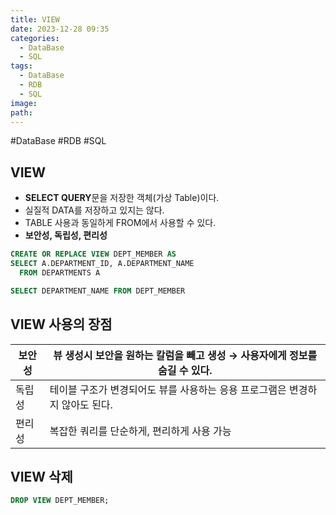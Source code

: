 ```yaml
---
title: VIEW
date: 2023-12-28 09:35
categories:
  - DataBase
  - SQL
tags:
  - DataBase
  - RDB
  - SQL
image: 
path:
---
```

#DataBase #RDB #SQL 

## VIEW

- **SELECT QUERY**문을 저장한 객체(가상 Table)이다.
- 실질적 DATA를 저장하고 있지는 않다.
- TABLE 사용과 동일하게 FROM에서 사용할 수 있다.
- **보안성, 독립성, 편리성**

```sql
CREATE OR REPLACE VIEW DEPT_MEMBER AS
SELECT A.DEPARTMENT_ID, A.DEPARTMENT_NAME
  FROM DEPARTMENTS A

SELECT DEPARTMENT_NAME FROM DEPT_MEMBER
```

## VIEW 사용의 장점

|보안성|뷰 생성시 보안을 원하는 칼럼을 빼고 생성 → 사용자에게 정보를 숨길 수 있다.|
|---|---|
|독립성|테이블 구조가 변경되어도 뷰를 사용하는 응용 프로그램은 변경하지 않아도 된다.|
|편리성|복잡한 쿼리를 단순하게, 편리하게 사용 가능|

## VIEW 삭제

```sql
DROP VIEW DEPT_MEMBER;
```